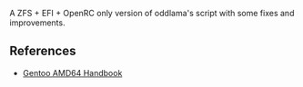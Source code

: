 A ZFS + EFI + OpenRC only version of oddlama's script with some fixes and improvements.

## References

* [Gentoo AMD64 Handbook](https://wiki.gentoo.org/wiki/Handbook:AMD64)
